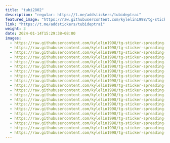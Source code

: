 ```yaml
---
title: "tubi2802"
description: "regular: https://t.me/addstickers/tubideptrai"
featured_image: "https://raw.githubusercontent.com/kylelin1998/tg-sticker-spreading-worldwide-images/main/img/9d177b91-1305-4d73-88a4-8b0b0f068152.jpg"
link: "https://t.me/addstickers/tubideptrai"
weight: 3
date: 2024-01-14T15:29:38+08:00
images:
  - https://raw.githubusercontent.com/kylelin1998/tg-sticker-spreading-worldwide-images/main/img/9d177b91-1305-4d73-88a4-8b0b0f068152.jpg
  - https://raw.githubusercontent.com/kylelin1998/tg-sticker-spreading-worldwide-images/main/img/ddb205cb-fda5-4fdd-9ed3-2e89c0b21b2f.jpg
  - https://raw.githubusercontent.com/kylelin1998/tg-sticker-spreading-worldwide-images/main/img/85760fe3-1196-4913-891d-548d18a64115.jpg
  - https://raw.githubusercontent.com/kylelin1998/tg-sticker-spreading-worldwide-images/main/img/8589c1dd-77d1-46d3-9ec6-ba5b1e047531.jpg
  - https://raw.githubusercontent.com/kylelin1998/tg-sticker-spreading-worldwide-images/main/img/fcb3979c-a0be-4e24-ae53-4b567da81a2e.jpg
  - https://raw.githubusercontent.com/kylelin1998/tg-sticker-spreading-worldwide-images/main/img/d222fa7f-78fe-4c2d-b981-216d4f047ade.jpg
  - https://raw.githubusercontent.com/kylelin1998/tg-sticker-spreading-worldwide-images/main/img/3f2789f8-c551-47c4-8d49-989e82ffb0ac.jpg
  - https://raw.githubusercontent.com/kylelin1998/tg-sticker-spreading-worldwide-images/main/img/c4c1db53-9001-47f2-bc59-3d8145c121d4.jpg
  - https://raw.githubusercontent.com/kylelin1998/tg-sticker-spreading-worldwide-images/main/img/4f8cbc2d-4442-4261-adcc-7a569708fd29.jpg
  - https://raw.githubusercontent.com/kylelin1998/tg-sticker-spreading-worldwide-images/main/img/7aeb9c56-579f-4e82-b307-068d0e29242d.jpg
  - https://raw.githubusercontent.com/kylelin1998/tg-sticker-spreading-worldwide-images/main/img/8cb4457d-909b-4a24-98f0-b64a81613119.jpg
  - https://raw.githubusercontent.com/kylelin1998/tg-sticker-spreading-worldwide-images/main/img/ef3f6c99-5945-4762-888d-63f18a650a86.jpg
  - https://raw.githubusercontent.com/kylelin1998/tg-sticker-spreading-worldwide-images/main/img/154a23a1-f629-4f5b-abf5-3f1abcb49918.jpg
  - https://raw.githubusercontent.com/kylelin1998/tg-sticker-spreading-worldwide-images/main/img/8867af06-7c18-412c-bcc2-0ae35ff25d4b.jpg
  - https://raw.githubusercontent.com/kylelin1998/tg-sticker-spreading-worldwide-images/main/img/b3519b1e-6d18-4255-bcc1-895706272a50.jpg
  - https://raw.githubusercontent.com/kylelin1998/tg-sticker-spreading-worldwide-images/main/img/ce020610-0be2-4a34-867c-741bcd4b0c96.jpg
  - https://raw.githubusercontent.com/kylelin1998/tg-sticker-spreading-worldwide-images/main/img/a2448152-e050-4b56-bbd3-fbdceb672945.jpg
  - https://raw.githubusercontent.com/kylelin1998/tg-sticker-spreading-worldwide-images/main/img/23e50890-8479-4e76-9591-943aed2f46a9.jpg
  - https://raw.githubusercontent.com/kylelin1998/tg-sticker-spreading-worldwide-images/main/img/76bebaad-2598-442e-ba87-1e6967358c02.jpg
  - https://raw.githubusercontent.com/kylelin1998/tg-sticker-spreading-worldwide-images/main/img/c0d4ac92-e3ab-4dcb-a39b-6e6cb2a6760e.jpg
---
```

